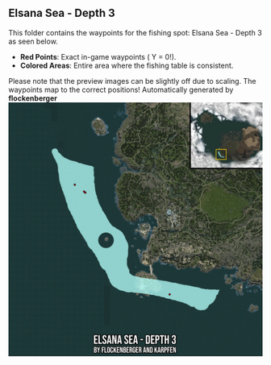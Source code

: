 ## Elsana Sea - Depth 3
This folder contains the waypoints for the fishing spot: Elsana Sea - Depth 3 as seen below.

- **Red Points**: Exact in-game waypoints ( Y = 0!).
- **Colored Areas**: Entire area where the fishing table is consistent.

Please note that the preview images can be slightly off due to scaling. The waypoints map to the correct positions!
Automatically generated by **flockenberger**
![preview_Elsana Sea - Depth 3](./Preview.webp)